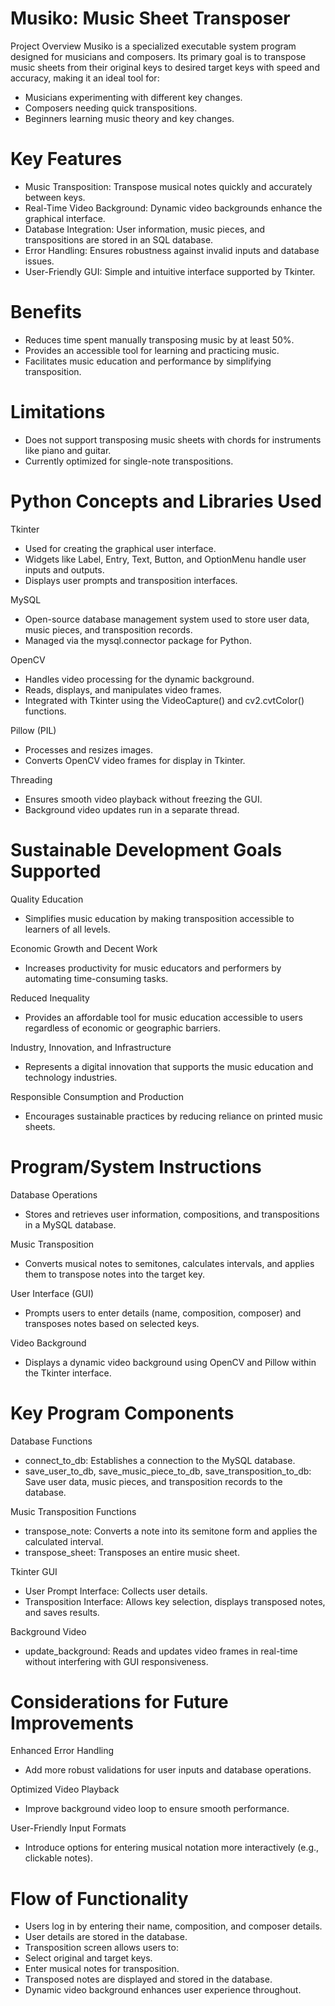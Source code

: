 # Musiko: Music Sheet Transposer

Project Overview
Musiko is a specialized executable system program designed for musicians and composers. Its primary goal is to transpose music sheets from their original keys to desired target keys with speed and accuracy, making it an ideal tool for:
* Musicians experimenting with different key changes.
* Composers needing quick transpositions.
* Beginners learning music theory and key changes.

# Key Features
* Music Transposition: Transpose musical notes quickly and accurately between keys.
* Real-Time Video Background: Dynamic video backgrounds enhance the graphical interface.
* Database Integration: User information, music pieces, and transpositions are stored in an SQL database.
* Error Handling: Ensures robustness against invalid inputs and database issues.
* User-Friendly GUI: Simple and intuitive interface supported by Tkinter.

# Benefits
* Reduces time spent manually transposing music by at least 50%.
* Provides an accessible tool for learning and practicing music.
* Facilitates music education and performance by simplifying transposition.

# Limitations
* Does not support transposing music sheets with chords for instruments like piano and guitar.
* Currently optimized for single-note transpositions.

# Python Concepts and Libraries Used
Tkinter
* Used for creating the graphical user interface.
* Widgets like Label, Entry, Text, Button, and OptionMenu handle user inputs and outputs.
* Displays user prompts and transposition interfaces.

MySQL
* Open-source database management system used to store user data, music pieces, and transposition records.
* Managed via the mysql.connector package for Python.

OpenCV
* Handles video processing for the dynamic background.
* Reads, displays, and manipulates video frames.
* Integrated with Tkinter using the VideoCapture() and cv2.cvtColor() functions.

Pillow (PIL)
* Processes and resizes images.
* Converts OpenCV video frames for display in Tkinter.

Threading
* Ensures smooth video playback without freezing the GUI.
* Background video updates run in a separate thread.

# Sustainable Development Goals Supported
Quality Education
* Simplifies music education by making transposition accessible to learners of all levels.

Economic Growth and Decent Work
* Increases productivity for music educators and performers by automating time-consuming tasks.

Reduced Inequality
* Provides an affordable tool for music education accessible to users regardless of economic or geographic barriers.

Industry, Innovation, and Infrastructure
* Represents a digital innovation that supports the music education and technology industries.

Responsible Consumption and Production
* Encourages sustainable practices by reducing reliance on printed music sheets.

# Program/System Instructions

Database Operations
* Stores and retrieves user information, compositions, and transpositions in a MySQL database.

Music Transposition
* Converts musical notes to semitones, calculates intervals, and applies them to transpose notes into the target key.

User Interface (GUI)
* Prompts users to enter details (name, composition, composer) and transposes notes based on selected keys.

Video Background
* Displays a dynamic video background using OpenCV and Pillow within the Tkinter interface.

# Key Program Components

Database Functions
* connect_to_db: Establishes a connection to the MySQL database.
* save_user_to_db, save_music_piece_to_db, save_transposition_to_db: Save user data, music pieces, and transposition records to the database.

Music Transposition Functions
* transpose_note: Converts a note into its semitone form and applies the calculated interval.
* transpose_sheet: Transposes an entire music sheet.

Tkinter GUI
* User Prompt Interface: Collects user details.
* Transposition Interface: Allows key selection, displays transposed notes, and saves results.

Background Video
* update_background: Reads and updates video frames in real-time without interfering with GUI responsiveness.

# Considerations for Future Improvements
Enhanced Error Handling
* Add more robust validations for user inputs and database operations.

Optimized Video Playback
* Improve background video loop to ensure smooth performance.

User-Friendly Input Formats
* Introduce options for entering musical notation more interactively (e.g., clickable notes).

# Flow of Functionality

* Users log in by entering their name, composition, and composer details.
* User details are stored in the database.
* Transposition screen allows users to:
* Select original and target keys.
* Enter musical notes for transposition.
* Transposed notes are displayed and stored in the database.
* Dynamic video background enhances user experience throughout.

